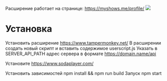 Расширение работает на странице: https://myshows.me/profile/
![](record.gif)

# Установка

Установить расширение https://www.tampermonkey.net/
В расширении создать новый скрипт и вставить содержимое userscript.js
Указать в SERVER_API_PATH адрес сервера в формате https://domain.name/api

Установите https://www.sodaplayer.com/

Установить зависимостей npm install && npm run build
Запуск npm start
